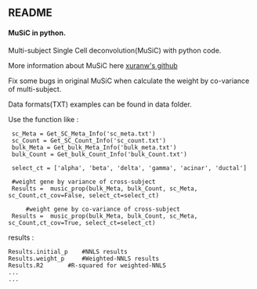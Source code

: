 ## README

#### MuSiC in python.

Multi-subject Single Cell deconvolution(MuSiC) with python code.

More information about MuSiC here [xuranw's github](https://github.com/xuranw/MuSiC)

Fix some bugs in original MuSiC when calculate the weight by co-variance of multi-subject.

Data formats(TXT) examples can be found in data folder.

Use the function like :
	
	 sc_Meta = Get_SC_Meta_Info('sc_meta.txt')
	 sc_Count = Get_SC_Count_Info('sc_count.txt')
	 bulk_Meta = Get_bulk_Meta_Info('bulk_meta.txt')
	 bulk_Count = Get_bulk_Count_Info('bulk_Count.txt')
	 
	 select_ct = ['alpha', 'beta', 'delta', 'gamma', 'acinar', 'ductal']
	 
	 #weight gene by variance of cross-subject
	 Results =  music_prop(bulk_Meta, bulk_Count, sc_Meta, sc_Count,ct_cov=False, select_ct=select_ct)
	 
     	 #weight gene by co-variance of cross-subject
	 Results =  music_prop(bulk_Meta, bulk_Count, sc_Meta, sc_Count,ct_cov=True, select_ct=select_ct)


results :
	
	Results.initial_p    #NNLS results
	Results.weight_p     #Weighted-NNLS results
	Results.R2	     #R-squared for weighted-NNLS
	...
	...
